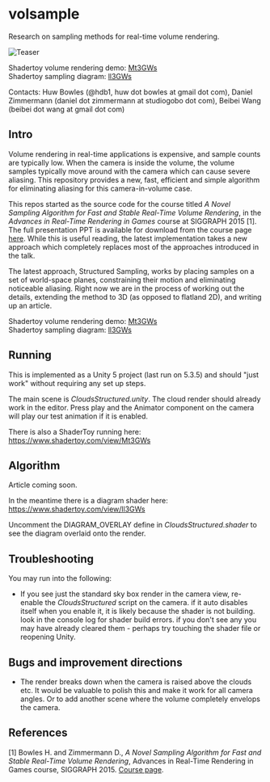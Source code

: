 
# volsample

Research on sampling methods for real-time volume rendering.

![Teaser](https://raw.githubusercontent.com/huwb/volsample/master/img/teaser.jpg)

Shadertoy volume rendering demo: [Mt3GWs](https://www.shadertoy.com/view/Mt3GWs)  
Shadertoy sampling diagram: [ll3GWs](https://www.shadertoy.com/view/ll3GWs)

Contacts: Huw Bowles (@hdb1, huw dot bowles at gmail dot com), Daniel Zimmermann (daniel dot zimmermann at studiogobo dot com), Beibei Wang (beibei dot wang at gmail dot com)


## Intro

Volume rendering in real-time applications is expensive, and sample counts are typically low. When the camera is inside the volume, the volume samples typically move around with the camera which can cause severe aliasing. This repository provides a new, fast, efficient and simple algorithm for eliminating aliasing for this camera-in-volume case.

This repos started as the source code for the course titled *A Novel Sampling Algorithm for Fast and Stable Real-Time Volume Rendering*, in the *Advances in Real-Time Rendering in Games* course at SIGGRAPH 2015 [1]. The full presentation PPT is available for download from the course page [here][ADVANCES2015]. While this is useful reading, the latest implementation takes a new approach which completely replaces most of the approaches introduced in the talk.

The latest approach, Structured Sampling, works by placing samples on a set of world-space planes, constraining their motion and eliminating noticeable aliasing. Right now we are in the process of working out the details, extending the method to 3D (as opposed to flatland 2D), and writing up an article. 

Shadertoy volume rendering demo: [Mt3GWs](https://www.shadertoy.com/view/Mt3GWs)  
Shadertoy sampling diagram: [ll3GWs](https://www.shadertoy.com/view/ll3GWs)


## Running

This is implemented as a Unity 5 project (last run on 5.3.5) and should "just work" without requiring any set up steps.

The main scene is *CloudsStructured.unity*. The cloud render should already work in the editor. Press play and the Animator component on the camera will play our test animation if it is enabled.

There is also a ShaderToy running here: https://www.shadertoy.com/view/Mt3GWs


## Algorithm

Article coming soon.

In the meantime there is a diagram shader here: https://www.shadertoy.com/view/ll3GWs

Uncomment the DIAGRAM_OVERLAY define in *CloudsStructured.shader* to see the diagram overlaid onto the render.


## Troubleshooting

You may run into the following:

* If you see just the standard sky box render in the camera view, re-enable the *CloudsStructured* script on the camera. if it auto disables itself when you enable it, it is likely because the shader is not building. look in the console log for shader build errors. if you don't see any you may have already cleared them - perhaps try touching the shader file or reopening Unity.


## Bugs and improvement directions

* The render breaks down when the camera is raised above the clouds etc. It would be valuable to polish this and make it work for all camera angles.
Or to add another scene where the volume completely envelops the camera.



## References

[ADVANCES2015]: http://advances.realtimerendering.com/s2015/index.html "Advances in Real-Time Rendering - SIGGRAPH 2015"

[1] Bowles H. and Zimmermann D., *A Novel Sampling Algorithm for Fast and Stable Real-Time Volume Rendering*, Advances in Real-Time Rendering in Games course, SIGGRAPH 2015. [Course page][ADVANCES2015].

